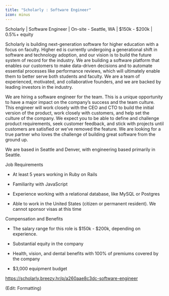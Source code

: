 ```yaml
---
title: "Scholarly : Software Engineer"
icon: minus
---
```

Scholarly | Software Engineer | On-site - Seattle, WA | $150k - $200k | 0.5%+ equity

Scholarly is building next-generation software for higher education with a focus on faculty. Higher ed is currently undergoing a generational shift in software and technology adoption, and our vision is to build the future system of record for the industry. We are building a software platform that enables our customers to make data-driven decisions and to automate essential processes like performance reviews, which will ultimately enable them to better serve both students and faculty. We are a team of experienced, motivated, and collaborative founders, and we are backed by leading investors in the industry.

We are hiring a software engineer for the team. This is a unique opportunity to have a major impact on the company’s success and the team culture. This engineer will work closely with the CEO and CTO to build the initial version of the product, work closely with customers, and help set the culture of the company. We expect you to be able to define and challenge product requirements, seek customer feedback, and stick with projects until customers are satisfied or we’ve removed the feature. We are looking for a true partner who loves the challenge of building great software from the ground up.

We are based in Seattle and Denver, with engineering based primarily in Seattle.

Job Requirements

- At least 5 years working in Ruby on Rails

- Familiarity with JavaScript

- Experience working with a relational database, like MySQL or Postgres

- Able to work in the United States (citizen or permanent resident). We cannot sponsor visas at this time

Compensation and Benefits

- The salary range for this role is $150k - $200k, depending on experience.

- Substantial equity in the company

- Health, vision, and dental benefits with 100% of premiums covered by the company

- $3,000 equipment budget

<a href="https:&#x2F;&#x2F;scholarly.breezy.hr&#x2F;p&#x2F;a260aae8c3dc-software-engineer" rel="nofollow">https:&#x2F;&#x2F;scholarly.breezy.hr&#x2F;p&#x2F;a260aae8c3dc-software-engineer</a>

(Edit: Formatting)

